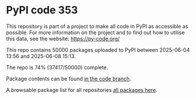 # PyPI code 353

This repository is part of a project to make all code in PyPI as accessible as possible. For more information 
on the project and to find out how to utilise this data, see the website: https://py-code.org/

This repo contains 50000 packages uploaded to PyPI between 
2025-06-04 13:56 and 2025-06-08 15:13.

The repo is 74% (37417/50000) complete.

Package contents can be found [in the code branch](https://github.com/pypi-data/pypi-mirror-353/tree/code/packages).

A browsable package list for all repositories [all packages here](https://py-code.org/repositories/pypi-mirror-353).


